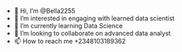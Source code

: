 - 👋 Hi, I’m @Bella2255
- 👀 I’m interested in engaging with learned data scientist 
- 🌱 I’m currently learning Data Science 
- 💞️ I’m looking to collaborate on advanced data analyst 
- 📫 How to reach me +2348103189362

<!---
Bella2255/Bella2255 is a ✨ special ✨ repository because its `README.md` (this file) appears on your GitHub profile.
You can click the Preview link to take a look at your changes.
--->
